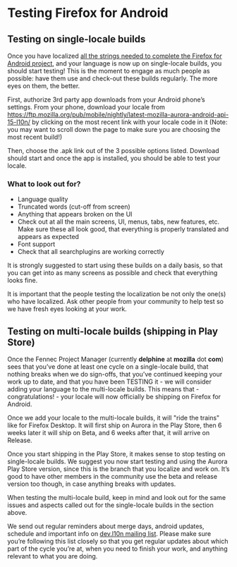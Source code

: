 # Testing Firefox for Android

## Testing on single-locale builds

Once you have localized [all the strings needed to complete the Firefox for Android project](/products/firefox_android/localize_android.md), and your language is now up on single-locale builds, you should start testing! This is the moment to engage as much people as possible: have them use and check-out these builds regularly. The more eyes on them, the better.

First, authorize 3rd party app downloads from your Android phone’s settings. From your phone, download your locale from https://ftp.mozilla.org/pub/mobile/nightly/latest-mozilla-aurora-android-api-15-l10n/ by clicking on the most recent link with your locale code in it (Note: you may want to scroll down the page to make sure you are choosing the most recent build!)

Then, choose the .apk link out of the 3 possible options listed. Download should start and once the app is installed, you should be able to test your locale.

### What to look out for?
* Language quality
* Truncated words (cut-off from screen)
* Anything that appears broken on the UI
* Check out at all the main screens, UI, menus, tabs, new features, etc. Make sure these all look good, that everything is properly translated and appears as expected
* Font support
* Check that all searchplugins are working correctly

It is strongly suggested to start using these builds on a daily basis, so that you can get into as many screens as possible and check that everything looks fine.

It is important that the people testing the localization be not only the one(s) who have localized. Ask other people from your community to help test so we have fresh eyes looking at your work.

## Testing on multi-locale builds (shipping in Play Store)

Once the Fennec Project Manager (currently **delphine** at **mozilla** dot **com**) sees that you’ve done at least one cycle on a single-locale build, that nothing breaks when we do sign-offs, that you’ve continued keeping your work up to date, and that you have been TESTING it - we will consider adding your language to the multi-locale builds. This means that - congratulations! - your locale will now officially be shipping on Firefox for Android.

Once we add your locale to the multi-locale builds, it will "ride the trains" like for Firefox Desktop. It will first ship on Aurora in the Play Store, then 6 weeks later it will ship on Beta, and 6 weeks after that, it will arrive on Release.

Once you start shipping in the Play Store, it makes sense to stop testing on single-locale builds. We suggest you now start testing and using the Aurora Play Store version, since this is the branch that you localize and work on. It’s good to have other members in the community use the beta and release version too though, in case anything breaks with updates.

When testing the multi-locale build, keep in mind and look out for the same issues and aspects called out for the single-locale builds in the section above.

We send out regular reminders about merge days, android updates, schedule and important info on [dev.l10n mailing list](https://lists.mozilla.org/listinfo/dev-l10n). Please make sure you’re following this list closely so that you get regular updates about which part of the cycle you’re at, when you need to finish your work, and anything relevant to what you are doing.
